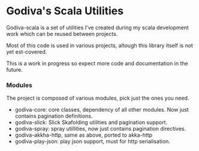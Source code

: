 # Godiva's Scala Utilities

Godiva-scala is a set of utilities I've created during my scala development work which can be reused between projects.

Most of this code is used in various projects, altough this library itself is not yet est-covered.

This is a work in progress so expect more code and documentation in the future.

### Modules

The project is composed of various modules, pick just the ones you need.

* godiva-core: core classes, dependency of all other modules. Now just contains pagination definitions.
* godiva-slick: Slick Skafolding utilities and pagination support.
* godiva-spray: spray utillities, now just contains pagination directives.
* godiva-akkha-http, same as above, ported to akka-http
* godiva-play-json: play json support, must for http serialisation.